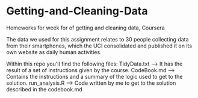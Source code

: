 # Getting-and-Cleaning-Data
Homeworks for week for of getting and cleaning data, Coursera

The data we used for this assignment relates to 30 people collecting data from their smartphones, which the UCI consolidated and published it on its own website as daily human activities.

Within this repo you'll find the following files:
  TidyData.txt --> It has the result of a set of instructions given by the course.
  CodeBook.md --> Contains the instructions and a summary of the logic used to get to the solution.
  run_analysis.R --> Code written by me to get to the solution described in the codebook.md
